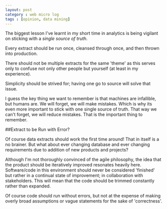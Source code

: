 ```yaml
---
layout: post
category : web micro log
tags : [opinion, data mining]
---
```




The biggest lesson I've learnt in my short time in analytics is being vigilant on sticking with a _single_ _source_ _of_ _truth_.

Every extract should be run once, cleansed through once, and then thrown into production.

There should not be multiple extracts for the same 'theme' as this serves only to confuse not only other people but yourself (at least in my experience).

Simplicity should be strived for; having one go to source will solve that issue.

I guess the key thing we want to remember is that machines are infallible, but humans are. We will forget, we will make mistakes. Which is why its even more important to stick with one single source of truth. That way we can't forget, we will reduce mistakes. That is the important thing to remember.

##Extract to be Run with Error?

Of course data extracts should work the first time around! That in itself is a no brainer. But what about ever changing database and ever changing requirements due to addition of new products and projects?

Although I'm not thoroughly convinced of the agile philosophy, the idea that the product should be iteratively improved resonates heavily here. Software/code in this environment should never be considered 'finished' but rather in a continual state of improvement; in collaboration with stakeholders. This will mean that the code should be trimmed constantly rather than expanded.

Of course code should run without errors, but not at the expense of making overly broad assumptions or vague statements for the sake of 'correctness'.


